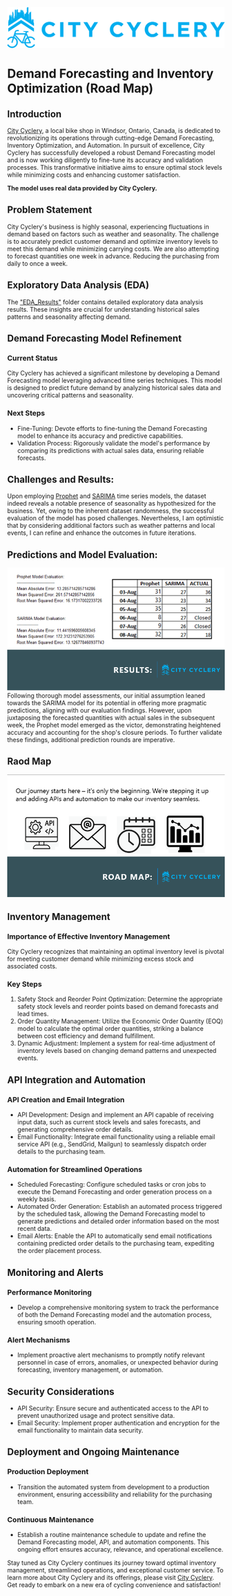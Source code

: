 ![Logo](https://github.com/latleger/LHL-Project-Final/blob/main/images/image-1.png)


# Demand Forecasting and Inventory Optimization (Road Map)

## Introduction
[City Cyclery](http://citycyclery.ca/), a local bike shop in Windsor, Ontario, Canada, is dedicated to revolutionizing its operations through cutting-edge Demand Forecasting, Inventory Optimization, and Automation. In pursuit of excellence, City Cyclery has successfully developed a robust Demand Forecasting model and is now working diligently to fine-tune its accuracy and validation processes. This transformative initiative aims to ensure optimal stock levels while minimizing costs and enhancing customer satisfaction.

**The model uses real data provided by City Cyclery.**

## Problem Statement
City Cyclery's business is highly seasonal, experiencing fluctuations in demand based on factors such as weather and seasonality. The challenge is to accurately predict customer demand and optimize inventory levels to meet this demand while minimizing carrying costs. We are also attempting to forecast quantities one week in advance. Reducing the purchasing from daily to once a week.


## Exploratory Data Analysis (EDA)
The ["EDA_Results"](https://github.com/latleger/LHL-Project-Final/tree/main/EDAs) folder contains detailed exploratory data analysis results. These insights are crucial for understanding historical sales patterns and seasonality affecting demand.

## Demand Forecasting Model Refinement

### Current Status
City Cyclery has achieved a significant milestone by developing a Demand Forecasting model leveraging advanced time series techniques. This model is designed to predict future demand by analyzing historical sales data and uncovering critical patterns and seasonality.

### Next Steps
- Fine-Tuning: Devote efforts to fine-tuning the Demand Forecasting model to enhance its accuracy and predictive capabilities.
- Validation Process: Rigorously validate the model's performance by comparing its predictions with actual sales data, ensuring reliable forecasts.

## Challenges and Results:
Upon employing [Prophet](https://github.com/latleger/LHL-Project-Final/tree/main/notebooks/SARIMA_model) and [SARIMA](https://github.com/latleger/LHL-Project-Final/tree/main/notebooks/prophet_model) time series models, the dataset indeed reveals a notable presence of seasonality as hypothesized for the business. Yet, owing to the inherent dataset randomness, the successful evaluation of the model has posed challenges. Nevertheless, I am optimistic that by considering additional factors such as weather patterns and local events, I can refine and enhance the outcomes in future iterations.

## Predictions and Model Evaluation:
![Results](https://github.com/latleger/LHL-Project-Final/blob/main/images/results.png)
Following thorough model assessments, our initial assumption leaned towards the SARIMA model for its potential in offering more pragmatic predictions, aligning with our evaluation findings. However, upon juxtaposing the forecasted quantities with actual sales in the subsequent week, the Prophet model emerged as the victor, demonstrating heightened accuracy and accounting for the shop's closure periods. To further validate these findings, additional prediction rounds are imperative.

## Raod Map
![Road Map](https://github.com/latleger/LHL-Project-Final/blob/main/images/roadmap.png)

## Inventory Management

### Importance of Effective Inventory Management
City Cyclery recognizes that maintaining an optimal inventory level is pivotal for meeting customer demand while minimizing excess stock and associated costs.

### Key Steps
1. Safety Stock and Reorder Point Optimization: Determine the appropriate safety stock levels and reorder points based on demand forecasts and lead times.
2. Order Quantity Management: Utilize the Economic Order Quantity (EOQ) model to calculate the optimal order quantities, striking a balance between cost efficiency and demand fulfillment.
3. Dynamic Adjustment: Implement a system for real-time adjustment of inventory levels based on changing demand patterns and unexpected events.

## API Integration and Automation

### API Creation and Email Integration
- API Development: Design and implement an API capable of receiving input data, such as current stock levels and sales forecasts, and generating comprehensive order details.
- Email Functionality: Integrate email functionality using a reliable email service API (e.g., SendGrid, Mailgun) to seamlessly dispatch order details to the purchasing team.

### Automation for Streamlined Operations
- Scheduled Forecasting: Configure scheduled tasks or cron jobs to execute the Demand Forecasting and order generation process on a weekly basis.
- Automated Order Generation: Establish an automated process triggered by the scheduled task, allowing the Demand Forecasting model to generate predictions and detailed order information based on the most recent data.
- Email Alerts: Enable the API to automatically send email notifications containing predicted order details to the purchasing team, expediting the order placement process.

## Monitoring and Alerts

### Performance Monitoring
- Develop a comprehensive monitoring system to track the performance of both the Demand Forecasting model and the automation process, ensuring smooth operation.

### Alert Mechanisms
- Implement proactive alert mechanisms to promptly notify relevant personnel in case of errors, anomalies, or unexpected behavior during forecasting, inventory management, or automation.

## Security Considerations
- API Security: Ensure secure and authenticated access to the API to prevent unauthorized usage and protect sensitive data.
- Email Security: Implement proper authentication and encryption for the email functionality to maintain data security.

## Deployment and Ongoing Maintenance

### Production Deployment
- Transition the automated system from development to a production environment, ensuring accessibility and reliability for the purchasing team.

### Continuous Maintenance
- Establish a routine maintenance schedule to update and refine the Demand Forecasting model, API, and automation components. This ongoing effort ensures accuracy, relevance, and operational excellence.

Stay tuned as City Cyclery continues its journey toward optimal inventory management, streamlined operations, and exceptional customer service. To learn more about City Cyclery and its offerings, please visit [City Cyclery](http://citycyclery.ca/). Get ready to embark on a new era of cycling convenience and satisfaction!
